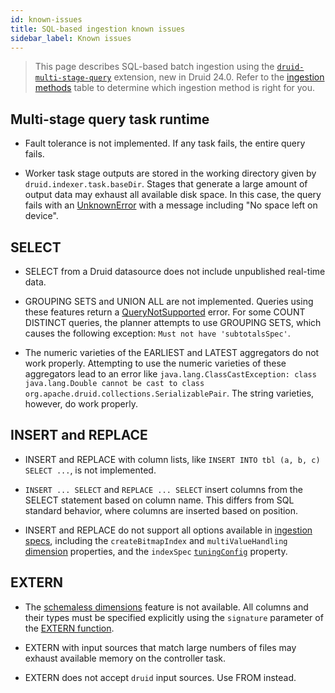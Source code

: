 ```yaml
---
id: known-issues
title: SQL-based ingestion known issues
sidebar_label: Known issues
---
```


<!--
  ~ Licensed to the Apache Software Foundation (ASF) under one
  ~ or more contributor license agreements.  See the NOTICE file
  ~ distributed with this work for additional information
  ~ regarding copyright ownership.  The ASF licenses this file
  ~ to you under the Apache License, Version 2.0 (the
  ~ "License"); you may not use this file except in compliance
  ~ with the License.  You may obtain a copy of the License at
  ~
  ~   http://www.apache.org/licenses/LICENSE-2.0
  ~
  ~ Unless required by applicable law or agreed to in writing,
  ~ software distributed under the License is distributed on an
  ~ "AS IS" BASIS, WITHOUT WARRANTIES OR CONDITIONS OF ANY
  ~ KIND, either express or implied.  See the License for the
  ~ specific language governing permissions and limitations
  ~ under the License.
  -->

> This page describes SQL-based batch ingestion using the [`druid-multi-stage-query`](../multi-stage-query/index.md)
> extension, new in Druid 24.0. Refer to the [ingestion methods](../ingestion/index.md#batch) table to determine which
> ingestion method is right for you.

## Multi-stage query task runtime

- Fault tolerance is not implemented. If any task fails, the entire query fails.

- Worker task stage outputs are stored in the working directory given by `druid.indexer.task.baseDir`. Stages that
generate a large amount of output data may exhaust all available disk space. In this case, the query fails with
an [UnknownError](./reference.md#error-codes) with a message including "No space left on device".

## SELECT

- SELECT from a Druid datasource does not include unpublished real-time data.

- GROUPING SETS and UNION ALL are not implemented. Queries using these features return a
  [QueryNotSupported](reference.md#error-codes) error. For some COUNT DISTINCT queries, the planner attempts to use GROUPING SETS, which causes the following exception: `Must not have 'subtotalsSpec'`.

- The numeric varieties of the EARLIEST and LATEST aggregators do not work properly. Attempting to use the numeric
  varieties of these aggregators lead to an error like
  `java.lang.ClassCastException: class java.lang.Double cannot be cast to class org.apache.druid.collections.SerializablePair`.
  The string varieties, however, do work properly.



## INSERT and REPLACE

- INSERT and REPLACE with column lists, like `INSERT INTO tbl (a, b, c) SELECT ...`, is not implemented.

- `INSERT ... SELECT` and `REPLACE ... SELECT` insert columns from the SELECT statement based on column name. This
differs from SQL standard behavior, where columns are inserted based on position.

- INSERT and REPLACE do not support all options available in [ingestion specs](../ingestion/ingestion-spec.md),
including the `createBitmapIndex` and `multiValueHandling` [dimension](../ingestion/ingestion-spec.md#dimension-objects)
properties, and the `indexSpec` [`tuningConfig`](../ingestion/ingestion-spec.md#tuningconfig) property.

## EXTERN

- The [schemaless dimensions](../ingestion/ingestion-spec.md#inclusions-and-exclusions)
  feature is not available. All columns and their types must be specified explicitly using the `signature` parameter
  of the [EXTERN function](reference.md#extern).

- EXTERN with input sources that match large numbers of files may exhaust available memory on the controller task.

- EXTERN does not accept `druid` input sources. Use FROM instead.
